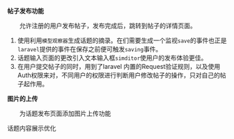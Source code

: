 **帖子发布功能**

&emsp;&emsp;允许注册的用户发布帖子，发布完成后，跳转到帖子的详情页面。

1. 使用利用`模型观察器`生成话题的摘录。在们需要生成一个监视`save`的事件也正是`laravel`提供的事件在保存之前便可触发`saving`事件。
2. 话题输入页面的更改引入文本输入框`simditor`使用户的发布体验更佳。
3. 在用户提交帖子的同时，用到了laravel 内置的Request验证规则，以及使用Auth权限来对，不同用户的权限进行判断用户修改帖子的操作，只对自己的帖子起作用。

**图片的上传**

&emsp;&emsp;为话题发布页面添加图片上传功能

话题内容展示优化